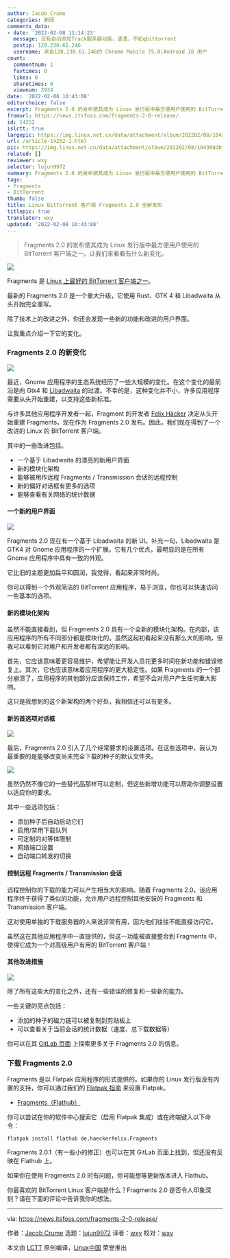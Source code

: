 ```yaml
---
author: Jacob Crume
categories: 新闻
comments_data:
- date: '2022-02-08 11:14:23'
  message: 没有自动添加Track服务器功能，渣渣，不如qbittorrent
  postip: 120.230.61.246
  username: 来自120.230.61.246的 Chrome Mobile 75.0|Android 10 用户
count:
  commentnum: 1
  favtimes: 0
  likes: 0
  sharetimes: 0
  viewnum: 2934
date: '2022-02-08 10:43:08'
editorchoice: false
excerpt: Fragments 2.0 的发布使其成为 Linux 发行版中最方便用户使用的 BitTorrent 客户端之一。让我们来看看有什么新变化。
fromurl: https://news.itsfoss.com/fragments-2-0-release/
id: 14252
islctt: true
largepic: https://img.linux.net.cn/data/attachment/album/202202/08/104308dbtgrgimcx6xbj4i.png
url: /article-14252-1.html
pic: https://img.linux.net.cn/data/attachment/album/202202/08/104308dbtgrgimcx6xbj4i.png.thumb.jpg
related: []
reviewer: wxy
selector: lujun9972
summary: Fragments 2.0 的发布使其成为 Linux 发行版中最方便用户使用的 BitTorrent 客户端之一。让我们来看看有什么新变化。
tags:
- Fragments
- BitTorrent
thumb: false
title: Linux BitTorrent 客户端 Fragments 2.0 全新发布
titlepic: true
translator: wxy
updated: '2022-02-08 10:43:08'
---
```



> 
> Fragments 2.0 的发布使其成为 Linux 发行版中最方便用户使用的 BitTorrent 客户端之一。让我们来看看有什么新变化。
> 
> 
> 


![](/data/attachment/album/202202/08/104308dbtgrgimcx6xbj4i.png)


Fragments 是 [Linux 上最好的 BitTorrent 客户端之一](https://itsfoss.com/best-torrent-ubuntu/)。


最新的 Fragments 2.0 是一个重大升级，它使用 Rust、GTK 4 和 Libadwaita 从头开始完全重写。


除了技术上的改进之外，你还会发现一些新的功能和改进的用户界面。


让我重点介绍一下它的变化。


### Fragments 2.0 的新变化


![](/data/attachment/album/202202/08/104309sz55thd0oq939crt.png)


最近，Gnome 应用程序的生态系统经历了一些大规模的变化。在这个变化的最前沿是向 Gtk4 和 [Libadwaita](https://adrienplazas.com/blog/2021/03/31/introducing-libadwaita.html) 的过渡。不幸的是，这种变化并不小，许多应用程序需要从头开始重建，以支持这些新标准。


与许多其他应用程序开发者一起，Fragment 的开发者 [Felix Häcker](https://twitter.com/haeckerfelix) 决定从头开始重建 Fragments，现在作为 Fragments 2.0 发布。因此，我们现在得到了一个改进的 Linux 的 BitTorrent 客户端。


其中的一些改进包括。


* 一个基于 Libadwaita 的漂亮的新用户界面
* 新的模块化架构
* 能够被用作远程 Fragments / Transmission 会话的远程控制
* 新的偏好对话框有更多的选项
* 能够查看有关网络的统计数据


#### 一个新的用户界面


![](/data/attachment/album/202202/08/104310fvg19qrb9b8jtggv.png)


Fragments 2.0 现在有一个基于 Libadwaita 的新 UI。补充一句，Libadwaita 是 GTK4 对 Gnome 应用程序的一个扩展。它有几个优点，最明显的是在所有 Gnome 应用程序中具有一致的外观。


它比旧的主题更加扁平和圆润，我觉得，看起来非常时尚。


你可以得到一个外观简洁的 BitTorrent 应用程序，易于浏览，你也可以快速访问一些基本的选项。


#### 新的模块化架构


虽然不能直接看到，但 Fragments 2.0 具有一个全新的模块化架构。在内部，该应用程序的所有不同部分都是模块化的。虽然这起初看起来没有那么大的影响，但我可以看到它对用户和开发者都有深远的影响。


首先，它应该意味着更容易维护，希望能让开发人员花更多时间在新功能和错误修复上。其次，它也应该意味着应用程序的更大稳定性。如果 Fragments 的一个部分崩溃了，应用程序的其他部分应该保持工作，希望不会对用户产生任何重大影响。


这只是我想到的这个新架构的两个好处，我相信还可以有更多。


#### 新的首选项对话框


![](/data/attachment/album/202202/08/104311cttxzzor2ivb1obp.png)


最后，Fragments 2.0 引入了几个经常要求的设置选项。在这些选项中，我认为最重要的是能够改变尚未完全下载的种子的默认文件夹。


![](/data/attachment/album/202202/08/104312q6cuvp6vjzppb0z1.png)


虽然仍然不像它的一些替代品那样可以定制，但这些新增功能可以帮助你调整设置以适应你的要求。


其中一些选项包括：


* 添加种子后自动启动它们
* 启用/禁用下载队列
* 可定制的对等体限制
* 网络端口设置
* 自动端口转发的切换


#### 控制远程 Fragments / Transmission 会话


远程控制你的下载的能力可以产生相当大的影响。随着 Fragments 2.0，该应用程序终于获得了类似的功能，允许用户远程控制其他安装的 Fragments 和 Transmission 客户端。


这对使用单独的下载服务器的人来说非常有用，因为他们往往不能直接访问它。


虽然这在其他应用程序中一直提供的，但这一功能被直接整合到 Fragments 中，使得它成为一个对高级用户有用的 BitTorrent 客户端！


#### 其他改进措施


![](/data/attachment/album/202202/08/104313jta9pds8v338f4hv.png)


除了所有这些大的变化之外，还有一些错误的修复和一些新的能力。


一些关键的亮点包括：


* 添加的种子的磁力链可以被复制到剪贴板上
* 可以查看关于当前会话的统计数据（速度、总下载数据等）


你可以在其 [GitLab 页面](https://gitlab.gnome.org/World/Fragments) 上探索更多关于 Fragments 2.0 的信息。


### 下载 Fragments 2.0


Fragments 是以 Flatpak 应用程序的形式提供的。如果你的 Linux 发行版没有内置的支持，你可以通过我们的 [Flatpak 指南](https://itsfoss.com/flatpak-guide/) 来设置 Flatpak。


* [Fragments（Flathub）](https://flathub.org/apps/details/de.haeckerfelix.Fragments)


你可以尝试在你的软件中心搜索它（启用 Flatpak 集成）或在终端键入以下命令：



```
flatpak install flathub de.haeckerfelix.Fragments

```

Fragments 2.0.1（有一些小的修正）也可以在其 GitLab 页面上找到，但还没有反映在 Flathub 上。


如果你在使用 Fragments 2.0 时有问题，你可能想等更新版本进入 Flathub。


你最喜欢的 BitTorrent Linux 客户端是什么？Fragments 2.0 是否令人印象深刻？请在下面的评论中告诉我你的想法。




---


via: <https://news.itsfoss.com/fragments-2-0-release/>


作者：[Jacob Crume](https://news.itsfoss.com/author/jacob/) 选题：[lujun9972](https://github.com/lujun9972) 译者：[wxy](https://github.com/wxy) 校对：[wxy](https://github.com/wxy)


本文由 [LCTT](https://github.com/LCTT/TranslateProject) 原创编译，[Linux中国](https://linux.cn/) 荣誉推出